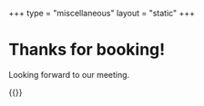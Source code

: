 +++
type = "miscellaneous"
layout = "static"
+++

# Thanks for booking!

Looking forward to our meeting.

{{<return-home>}}
